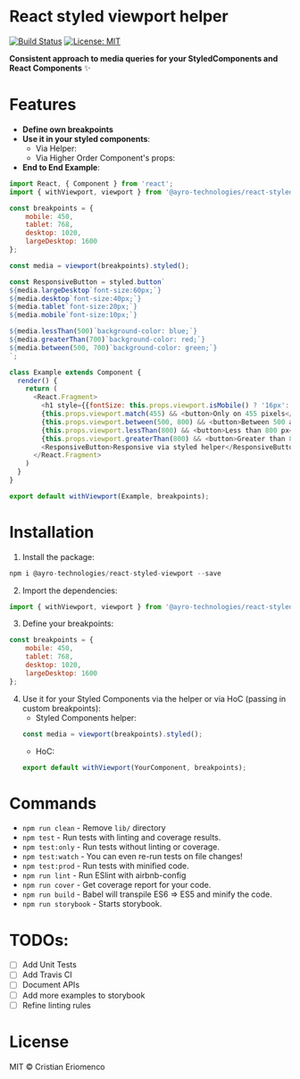 # React styled viewport helper

[![Build Status](https://travis-ci.org/ayro-technologies/react-styled-viewport.svg?branch=master)](https://travis-ci.org/ayro-technologies/react-styled-viewport) [![License: MIT](https://img.shields.io/badge/License-MIT-blue.svg)](https://opensource.org/licenses/MIT)

**Consistent approach to media queries for your StyledComponents and React Components** ✨

# Features

* **Define own breakpoints**
* **Use it in your styled components**:
    * Via Helper:
    * Via Higher Order Component's props:
* **End to End Example**:

```javascript
import React, { Component } from 'react';
import { withViewport, viewport } from '@ayro-technologies/react-styled-viewport';

const breakpoints = {
    mobile: 450,
    tablet: 768,
    desktop: 1020,
    largeDesktop: 1600
};

const media = viewport(breakpoints).styled();

const ResponsiveButton = styled.button`
${media.largeDesktop`font-size:60px;`}
${media.desktop`font-size:40px;`}
${media.tablet`font-size:20px;`}
${media.mobile`font-size:10px;`}

${media.lessThan(500)`background-color: blue;`}
${media.greaterThan(700)`background-color: red;`}
${media.between(500, 700)`background-color: green;`}
`;

class Example extends Component {
  render() {
    return (
      <React.Fragment>
        <h1 style={{fontSize: this.props.viewport.isMobile() ? '16px': '30px' }}>Hello world</h1>
        {this.props.viewport.match(455) && <button>Only on 455 pixels</button>}
        {this.props.viewport.between(500, 800) && <button>Between 500 and 800 pixels</button>}
        {this.props.viewport.lessThan(800) && <button>Less than 800 px</button>}
        {this.props.viewport.greaterThan(800) && <button>Greater than 800 px</button>}
        <ResponsiveButton>Responsive via styled helper</ResponsiveButton>
      </React.Fragment>
    )
  }
}

export default withViewport(Example, breakpoints);
```

# Installation

1. Install the package:
```javascript
npm i @ayro-technologies/react-styled-viewport --save
```

2. Import the dependencies:
```javascript
import { withViewport, viewport } from '@ayro-technologies/react-styled-viewport';
```

3. Define your breakpoints:
```javascript
const breakpoints = {
    mobile: 450,
    tablet: 768,
    desktop: 1020,
    largeDesktop: 1600
};
```
4. Use it for your Styled Components via the helper or via HoC (passing in custom breakpoints):
    * Styled Components helper: 
    ```javascript
    const media = viewport(breakpoints).styled();
    ```
    * HoC: 
    ```javascript
    export default withViewport(YourComponent, breakpoints);
    ```

# Commands
- `npm run clean` - Remove `lib/` directory
- `npm test` - Run tests with linting and coverage results.
- `npm test:only` - Run tests without linting or coverage.
- `npm test:watch` - You can even re-run tests on file changes!
- `npm test:prod` - Run tests with minified code.
- `npm run lint` - Run ESlint with airbnb-config
- `npm run cover` - Get coverage report for your code.
- `npm run build` - Babel will transpile ES6 => ES5 and minify the code.
- `npm run storybook` - Starts storybook.


# TODOs:
- [ ] Add Unit Tests
- [ ] Add Travis CI
- [ ] Document APIs
- [ ] Add more examples to storybook
- [ ] Refine linting rules

# License

MIT © Cristian Eriomenco
